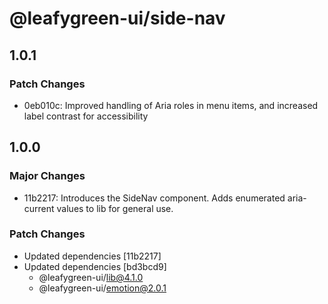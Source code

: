 # @leafygreen-ui/side-nav

## 1.0.1

### Patch Changes

- 0eb010c: Improved handling of Aria roles in menu items, and increased label contrast for accessibility

## 1.0.0

### Major Changes

- 11b2217: Introduces the SideNav component. Adds enumerated aria-current values to lib for general use.

### Patch Changes

- Updated dependencies [11b2217]
- Updated dependencies [bd3bcd9]
  - @leafygreen-ui/lib@4.1.0
  - @leafygreen-ui/emotion@2.0.1
